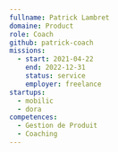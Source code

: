 ```yaml
---
fullname: Patrick Lambret
domaine: Product
role: Coach
github: patrick-coach
missions:
  - start: 2021-04-22
    end: 2022-12-31
    status: service
    employer: freelance
startups:
  - mobilic
  - dora
competences:
  - Gestion de Produit
  - Coaching
---
```

